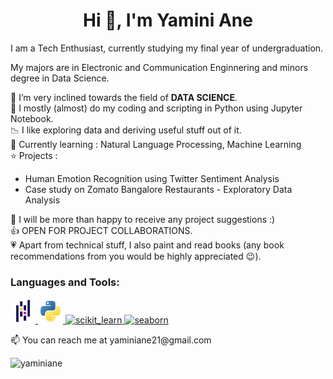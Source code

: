 <h1 align="center">Hi 👋, I'm Yamini Ane</h1>
<p align='left'>I am a Tech Enthusiast, currently studying my final year of undergraduation.</p>
<p align='left'>My majors are in Electronic and Communication Enginnering and minors degree in Data Science.</p>

👀 I’m very inclined towards the field of **DATA SCIENCE**. </br>
🎯 I mostly (almost) do my coding and scripting in Python using Jupyter Notebook. </br>
📉 I like exploring data and deriving useful stuff out of it. </br>
🧠 Currently learning : Natural Language Processing, Machine Learning</br>
⭐ Projects  :
   * Human Emotion Recognition using Twitter Sentiment Analysis
   * Case study on Zomato Bangalore Restaurants - Exploratory Data Analysis</p>
   
🔭 I will be more than happy to receive any project suggestions :) </br>
👍 OPEN FOR PROJECT COLLABORATIONS. </br>
💗 Apart from technical stuff, I also paint and read books (any book </br>
   recommendations from you would be highly appreciated 😉).
   
<!-- - 📝 I regularly write articles on https://www.analyticsvidhya.com/user/Yamini_Ane -->

<h3 align="left">Languages and Tools:</h3>
<p align="left"> <a href="https://pandas.pydata.org/" target="_blank" rel="noreferrer"> <img src="https://raw.githubusercontent.com/devicons/devicon/2ae2a900d2f041da66e950e4d48052658d850630/icons/pandas/pandas-original.svg" alt="pandas" width="40" height="40"/> </a> <a href="https://www.python.org" target="_blank" rel="noreferrer"> <img src="https://raw.githubusercontent.com/devicons/devicon/master/icons/python/python-original.svg" alt="python" width="40" height="40"/> </a> <a href="https://scikit-learn.org/" target="_blank" rel="noreferrer"> <img src="https://upload.wikimedia.org/wikipedia/commons/0/05/Scikit_learn_logo_small.svg" alt="scikit_learn" width="40" height="40"/> </a> <a href="https://seaborn.pydata.org/" target="_blank" rel="noreferrer"> <img src="https://seaborn.pydata.org/_images/logo-mark-lightbg.svg" alt="seaborn" width="40" height="40"/> </a> </p>

<!-- # <h3 align="left">Connect with me:</h3>
[//]: # <p align="left">
[//]: # <a href="https://linkedin.com/in/https://www.linkedin.com/in/yamini-ane-5781b1211/" target="blank"><img align="center" 
[//]: # src="https://raw.githubusercontent.com/rahuldkjain/github-profile-readme-generator/master/src/images/icons/Social/linked-in-alt.svg" 
[//]: # alt="https://www.linkedin.com/in/yamini-ane-5781b1211/" height="30" width="40" /></a>
</p>  -->
<p aling='left'> 📫 You can reach me at yaminiane21@gmail.com </p>

<p align="left"> <img src="https://komarev.com/ghpvc/?username=yaminiane&label=Profile%20views&color=0e75b6&style=flat" alt="yaminiane" /> </p>
